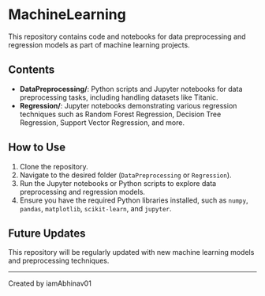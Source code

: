 # MachineLearning

This repository contains code and notebooks for data preprocessing and regression models as part of machine learning projects.

## Contents

- **DataPreprocessing/**: Python scripts and Jupyter notebooks for data preprocessing tasks, including handling datasets like Titanic.
- **Regression/**: Jupyter notebooks demonstrating various regression techniques such as Random Forest Regression, Decision Tree Regression, Support Vector Regression, and more.

## How to Use

1. Clone the repository.
2. Navigate to the desired folder (`DataPreprocessing` or `Regression`).
3. Run the Jupyter notebooks or Python scripts to explore data preprocessing and regression models.
4. Ensure you have the required Python libraries installed, such as `numpy`, `pandas`, `matplotlib`, `scikit-learn`, and `jupyter`.

## Future Updates

This repository will be regularly updated with new machine learning models and preprocessing techniques.

---

Created by iamAbhinav01
